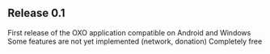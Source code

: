 Release 0.1
-----------
First release of the OXO application compatible on Android and Windows
Some features are not yet implemented (network, donation)
Completely free
